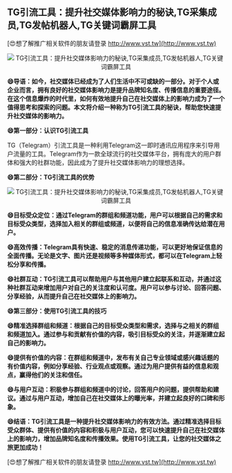 ## **TG引流工具：提升社交媒体影响力的秘诀,TG采集成员,TG发帖机器人,TG关键词霸屏工具**

[😍想了解推广相关软件的朋友请登录 http://www.vst.tw](http://www.vst.tw)

 <center><img src="https://vst.tw/MP4/tuiguang/png/6.png" alt="TG引流工具：提升社交媒体影响力的秘诀,TG采集成员,TG发帖机器人,TG关键词霸屏工具"></center>

**😄导语：如今，社交媒体已经成为了人们生活中不可或缺的一部分。对于个人或企业而言，拥有良好的社交媒体影响力是提升品牌知名度、传播信息的重要途径。在这个信息爆炸的时代里，如何有效地提升自己在社交媒体上的影响力成为了一个值得思考和探索的问题。本文将介绍一种称为TG引流工具的秘诀，帮助您快速提升社交媒体的影响力。**

**😄第一部分：认识TG引流工具**

TG（Telegram）引流工具是一种利用Telegram这一即时通讯应用程序来引导用户流量的工具。Telegram作为一款全球流行的社交媒体平台，拥有庞大的用户群体和强大的社群功能，因此成为了提升社交媒体影响力的理想选择。

**😄第二部分：TG引流工具的优势**

 <center><img src="https://vst.tw/MP4/tuiguang/png/3.png" alt="TG引流工具：提升社交媒体影响力的秘诀,TG采集成员,TG发帖机器人,TG关键词霸屏工具"></center>

**😄目标受众定位：通过Telegram的群组和频道功能，用户可以根据自己的需求和目标受众类型，选择加入相关的群组或频道，以便将自己的信息准确传达给潜在用户。**

**😄高效传播：Telegram具有快速、稳定的消息传递功能，可以更好地保证信息的全面传播。无论是文字、图片还是视频等多种媒体形式，都可以在Telegram上轻松分享和传播。**

**😄社群互动：TG引流工具可以帮助用户与其他用户建立起联系和互动，并通过这种社群互动来增加用户对自己的关注度和认可度。用户可以参与讨论、回答问题、分享经验，从而提升自己在社交媒体上的影响力。**

**😄第三部分：使用TG引流工具的技巧**

**😄精准选择群组和频道：根据自己的目标受众类型和需求，选择与之相关的群组和频道加入。通过参与和贡献有价值的内容，吸引目标受众的关注，并逐渐建立起自己的影响力。**

**😄提供有价值的内容：在群组和频道中，发布有关自己专业领域或感兴趣话题的有价值内容，例如分享经验、行业观点或观察。通过为用户提供有益的信息和观点，赢得他们的关注和信任。**

**😄与用户互动：积极参与群组和频道中的讨论，回答用户的问题，提供帮助和建议。通过与用户互动，增加自己在社交媒体上的曝光率，并建立起良好的口碑和形象。**

**😄结语：TG引流工具是一种提升社交媒体影响力的有效方法。通过精准选择目标受众群体、提供有价值的内容和积极与用户互动，您可以快速提升自己在社交媒体上的影响力，增加品牌知名度和传播效果。使用TG引流工具，让您的社交媒体之旅更加成功！**

[😍想了解推广相关软件的朋友请登录 http://www.vst.tw](http://www.vst.tw)



